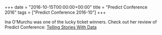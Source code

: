 +++
date = "2016-10-15T00:00:00+00:00"
title = "Predict Conference 2016"
tags = ["Predict Conference 2016-10"]
+++

Ina O'Murchu was one of the lucky ticket winners. Check out her review of Predict Conference:
<a href="https://medium.com/@iomurchu/telling-stories-with-data-1f4ccf38fc73#.1m18m3x7x">Telling Stories With Data</a>
